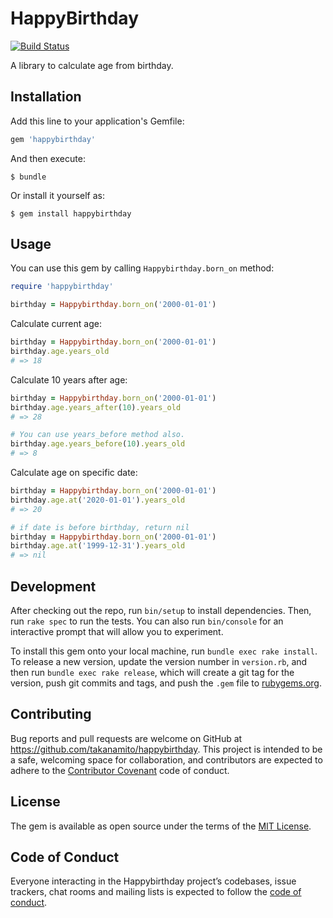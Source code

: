 # HappyBirthday

[![Build Status](https://travis-ci.com/takanamito/happybirthday.png)](https://travis-ci.com/takanamito/happybirthday)

A library to calculate age from birthday.

## Installation

Add this line to your application's Gemfile:

```ruby
gem 'happybirthday'
```

And then execute:

    $ bundle

Or install it yourself as:

    $ gem install happybirthday

## Usage

You can use this gem by calling `Happybirthday.born_on` method:

```ruby
require 'happybirthday'

birthday = Happybirthday.born_on('2000-01-01')
```

Calculate current age:

```ruby
birthday = Happybirthday.born_on('2000-01-01')
birthday.age.years_old
# => 18
```

Calculate 10 years after age:

```ruby
birthday = Happybirthday.born_on('2000-01-01')
birthday.age.years_after(10).years_old
# => 28

# You can use years_before method also.
birthday.age.years_before(10).years_old
# => 8
```

Calculate age on specific date:

```ruby
birthday = Happybirthday.born_on('2000-01-01')
birthday.age.at('2020-01-01').years_old
# => 20

# if date is before birthday, return nil
birthday = Happybirthday.born_on('2000-01-01')
birthday.age.at('1999-12-31').years_old
# => nil
```

## Development

After checking out the repo, run `bin/setup` to install dependencies. Then, run `rake spec` to run the tests. You can also run `bin/console` for an interactive prompt that will allow you to experiment.

To install this gem onto your local machine, run `bundle exec rake install`. To release a new version, update the version number in `version.rb`, and then run `bundle exec rake release`, which will create a git tag for the version, push git commits and tags, and push the `.gem` file to [rubygems.org](https://rubygems.org).

## Contributing

Bug reports and pull requests are welcome on GitHub at https://github.com/takanamito/happybirthday. This project is intended to be a safe, welcoming space for collaboration, and contributors are expected to adhere to the [Contributor Covenant](http://contributor-covenant.org) code of conduct.

## License

The gem is available as open source under the terms of the [MIT License](https://opensource.org/licenses/MIT).

## Code of Conduct

Everyone interacting in the Happybirthday project’s codebases, issue trackers, chat rooms and mailing lists is expected to follow the [code of conduct](https://github.com/takanamito/happybirthday/blob/master/CODE_OF_CONDUCT.md).
